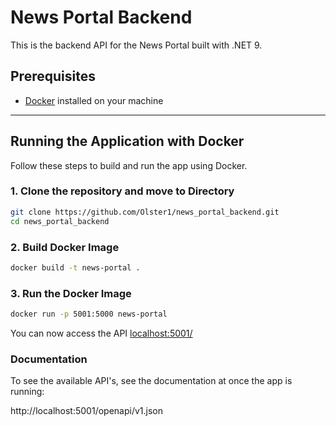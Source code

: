 # News Portal Backend

This is the backend API for the News Portal built with .NET 9.

## Prerequisites

- [Docker](https://www.docker.com/get-started) installed on your machine
---

## Running the Application with Docker

Follow these steps to build and run the app using Docker.

### 1. Clone the repository and move to Directory

```bash
git clone https://github.com/Olster1/news_portal_backend.git
cd news_portal_backend
```

### 2. Build Docker Image

```bash
docker build -t news-portal .
```

### 3. Run the Docker Image

```bash
docker run -p 5001:5000 news-portal
```

You can now access the API [localhost:5001/](http://localhost:5001)

### Documentation

To see the available API's, see the documentation at once the app is running:

http://localhost:5001/openapi/v1.json
